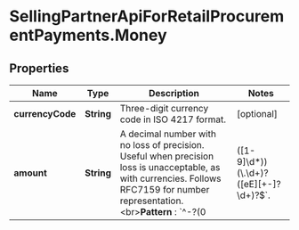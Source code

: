 # SellingPartnerApiForRetailProcurementPayments.Money

## Properties

Name | Type | Description | Notes
------------ | ------------- | ------------- | -------------
**currencyCode** | **String** | Three-digit currency code in ISO 4217 format. | [optional] 
**amount** | **String** | A decimal number with no loss of precision. Useful when precision loss is unacceptable, as with currencies. Follows RFC7159 for number representation. &lt;br&gt;**Pattern** : &#x60;^-?(0|([1-9]\\d*))(\\.\\d+)?([eE][+-]?\\d+)?$&#x60;. | [optional] 


